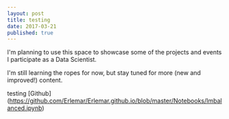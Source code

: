 ```yaml
---
layout: post
title: testing
date: 2017-03-21
published: true
---
```

I'm planning to use this space to showcase some of the projects and events I participate as a Data Scientist.

I'm still learning the ropes for now, but stay tuned for more (new and improved!) content.

testing  [Github] (https://github.com/Erlemar/Erlemar.github.io/blob/master/Notebooks/Imbalanced.ipynb)


<script src="https://gist.github.com/gl1unit/19d81a8affa2d84c8425ad0e0be8ec0e.js"></script>
